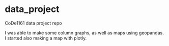 # data_project
CoDe1161 data project repo

I was able to make some column graphs, as well as maps using geopandas. I started also making a map with plotly. 